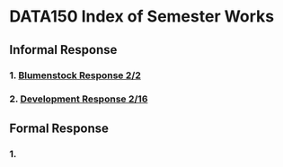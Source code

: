 # DATA150 Index of Semester Works

## Informal Response

### 1. [Blumenstock Response 2/2](https://serena-zheyiliu.github.io/DATA150_Serena/blumenstock.html)
### 2. [Development Response 2/16](https://serena-zheyiliu.github.io/DATA150_Serena/Feb16th.html)

## Formal Response

### 1. 
